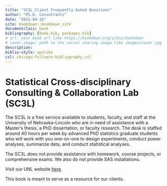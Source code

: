```yaml
--- 
title: "SC3L Client Frequently Asked Questions"
author: "Ph.D. Consultants"
date: "2022-04-18"
site: bookdown::bookdown_site
documentclass: book
bibliography: [book.bib, packages.bib]
# url: your book url like https://bookdown.org/yihui/bookdown
# cover-image: path to the social sharing image like images/cover.jpg
description:
biblio-style: apalike
csl: chicago-fullnote-bibliography.csl
---
```


# Statistical Cross-disciplinary Consulting & Collaboration Lab (SC3L)

The SC3L is a free service available to students, faculty, and staff at the University of Nebraska–Lincoln who are in need of assistance with a Master’s thesis, a PhD dissertation, or faculty research. The desk is staffed around 40 hours per week by advanced PhD statistics graduate students who will work with you one-on-one to design experiments, conduct power analyses, summarize data, and conduct statistical analyses.

The SC3L does not provide assistance with homework, course projects, or comprehensive exams. We also do not provide SAS installations.

Visit our UNL website [here](https://statistics.unl.edu/help-desk-form).

This book is meant to serve as a resource for our clients.

